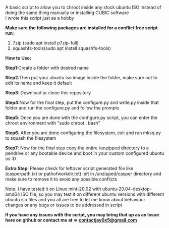 A basic script to allow you to chroot inside any stock ubuntu ISO instead of doing the same thing manually or installing CUBIC software </br>
I wrote this script just as a hobby

**Make sure the following packages are installed for a conflict free script run**:
1. 7zip (sudo apt install p7zip-full)
2. squashfs-tools(sudo apt install squashfs-tools)


**How to Use:**

**Step1**:Create a folder with desired name

**Step2**:Then put your ubuntu iso image inside the folder, make sure not to edit its name and keep it default

**Step3**: Download or clone this repository

**Step4**:Now for the final step, put the configure.py and write.py inside that folder and run the configure.py and follow the prompts

**Step5**: Once you are done with the configure.py script, you can enter the chroot environment with "sudo chroot . bash"

**Step6**: After you are done configuring the filesystem, exit and run mksq.py to squash the filesystem

**Step7**: Now for the final step copy the entire /unzipped directory to a pendrive or any bootable device and boot in your custom configured ubuntu os :D

**Extra Step**: Please check for leftover script generated file like (casperpath.txt or pathofworkdir.txt) left in /unzipped/casper directory and make sure to remove it to avoid any possible conflicts

Note: I have tested it on Linux mint-20.02 with ubuntu-20.04-desktop-amd64 ISO file, so you may test it on different ubuntu versions with different ubuntu iso files and you all are free to let me know about behaviour changes or any bugs or issues to be addressed in script


**If you have any issues with the script, you may bring that up as an Issue here on github or contact me at => contactjay0x5@gmail.com**


